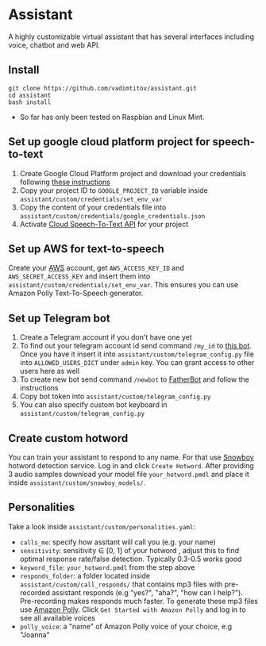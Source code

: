 # Assistant
A highly customizable virtual assistant that has several interfaces including voice, chatbot and web API.

## Install
``` 
git clone https://github.com/vadimtitov/assistant.git
cd assistant
bash install
```
 * So far has only been tested on Raspbian and Linux Mint.
## Set up google cloud platform project for speech-to-text
1. Create Google Cloud Platform project and download your credentials following [these instructions](https://cloud.google.com/docs/authentication/getting-started)
2. Copy your project ID to `GOOGLE_PROJECT_ID` variable inside `assistant/custom/credentials/set_env_var`
3. Copy the content of your credentials file into `assistant/custom/credentials/google_credentials.json`
4. Activate [Cloud Speech-To-Text API](https://console.developers.google.com/apis/library/speech.googleapis.com/) for your project

## Set up AWS for text-to-speech
Create your [AWS](https://aws.amazon.com/) account, get `AWS_ACCESS_KEY_ID` and `AWS_SECRET_ACCESS_KEY` and insert them into `assistant/custom/credentials/set_env_var`. This ensures you can use Amazon Polly Text-To-Speech generator.

## Set up Telegram bot
1. Create a Telegram account if you don't have one yet
2. To find out your telegram account id send command `/my_id` to [this bot](https://t.me/get_id_bot). Once you have it insert it into `assistant/custom/telegram_config.py` file into `ALLOWED_USERS_DICT` under `admin` key. You can grant access to other users here as well
3. To create new bot send command `/newbot` to [FatherBot](https://t.me/botfather) and follow the instructions
4. Copy bot token into `assistant/custom/telegram_config.py`
5. You can also specify custom bot keyboard in `assistant/custom/telegram_config.py`

## Create custom hotword
You can train your assistant to respond to any name. For that use [Snowboy](https://snowboy.kitt.ai/) hotword detection service. Log in and click `Create Hotword`. After providing 3 audio samples download your model file `your_hotword.pmdl` and place it inside `assistant/custom/snowboy_models/`.

## Personalities 
Take a look inside `assistant/custom/personalities.yaml`:
  - `calls_me`: specify how assitant will call you (e.g. your name)
  - `sensitivity`: sensitivity ∈ [0, 1] of your hotword , adjust this to find optimal response rate/false detection. Typically 0.3-0.5 works good
  - `keyword_file`: `your_hotword.pmdl` from the step above
  - `responds_folder`: a folder located inside `assistant/custom/call_responds/` that contains mp3 files with pre-recorded assistant responds (e.g "yes?", "aha?", "how can I help?"). Pre-recording makes responds much faster. To generate these mp3 files use [Amazon Polly](https://aws.amazon.com/polly/). Click `Get Started with Amazon Polly` and log in to see all available voices
  - `polly_voice`: a "name" of Amazon Polly voice of your choice, e.g "Joanna"



